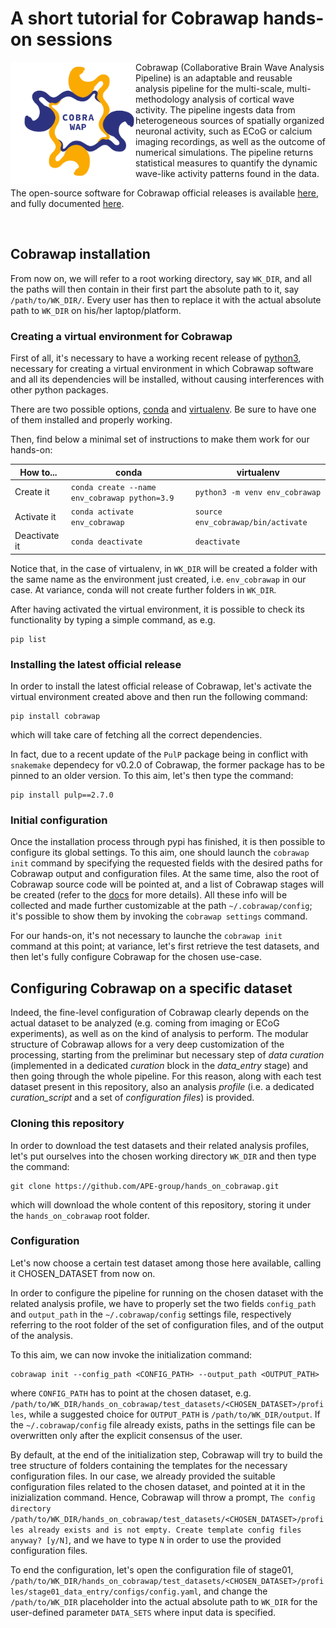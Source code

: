 # A short tutorial for Cobrawap hands-on sessions

<img src="https://github.com/APE-group/hands_on_cobrawap/blob/main/doc/images/cobrawap_logo.png" align="left" width="200px">

Cobrawap (Collaborative Brain Wave Analysis Pipeline) is an adaptable and reusable analysis pipeline for the multi-scale, multi-methodology analysis of cortical wave activity. The pipeline ingests data from heterogeneous sources of spatially organized neuronal activity, such as ECoG or calcium imaging recordings, as well as the outcome of numerical simulations. The pipeline returns statistical measures to quantify the dynamic wave-like activity patterns found in the data.

The open-source software for Cobrawap official releases is available [here](https://github.com/NeuralEnsemble/cobrawap), and fully documented [here](https://cobrawap.readthedocs.io).

<br/>

## Cobrawap installation

From now on, we will refer to a root working directory, say `WK_DIR`, and all the paths will then contain in their first part the absolute path to it, say `/path/to/WK_DIR/`. Every user has then to replace it with the actual absolute path to `WK_DIR` on his/her laptop/platform.

### Creating a virtual environment for Cobrawap

First of all, it's necessary to have a working recent release of [python3](https://www.python.org/download/releases/3.0/), necessary for creating a virtual environment in which Cobrawap software and all its dependencies will be installed, without causing interferences with other python packages.

There are two possible options, [conda](https://docs.conda.io/projects/conda/en/latest/user-guide/install/index.html) and [virtualenv](https://docs.python.org/3/library/venv.html). Be sure to have one of them installed and properly working.

Then, find below a minimal set of instructions to make them work for our hands-on:

| How to... | conda | virtualenv |
|----------|-------------|------|
| Create it |  ```conda create --name env_cobrawap python=3.9``` | ```python3 -m venv env_cobrawap``` |
| Activate it | ```conda activate env_cobrawap``` | ```source env_cobrawap/bin/activate``` |
| Deactivate it | ```conda deactivate``` | ```deactivate``` |

Notice that, in the case of virtualenv, in `WK_DIR` will be created a folder with the same name as the environment just created, i.e. `env_cobrawap` in our case. At variance, conda will not create further folders in `WK_DIR`.

After having activated the virtual environment, it is possible to check its functionality by typing a simple command, as e.g.
```
pip list
```

### Installing the latest official release

In order to install the latest official release of Cobrawap, let's activate the virtual environment created above and then run the following command:
```
pip install cobrawap
```
which will take care of fetching all the correct dependencies.

In fact, due to a recent update of the `PulP` package being in conflict with `snakemake` dependecy for v0.2.0 of Cobrawap, the former package has to be pinned to an older version. To this aim, let's then type the command:
```
pip install pulp==2.7.0
```

### Initial configuration

Once the installation process through pypi has finished, it is then possible to configure its global settings. To this aim, one should launch the `cobrawap init` command by specifying the requested fields with the desired paths for Cobrawap output and configuration files. At the same time, also the root of Cobrawap source code will be pointed at, and a list of Cobrawap stages will be created (refer to the [docs](https://cobrawap.readthedocs.io/en/latest/pipeline_stages.html) for more details). All these info will be collected and made further customizable at the path `~/.cobrawap/config`; it's possible to show them by invoking the `cobrawap settings` command.

For our hands-on, it's not necessary to launche the `cobrawap init` command at this point; at variance, let's first retrieve the test datasets, and then let's fully configure Cobrawap for the chosen use-case.

## Configuring Cobrawap on a specific dataset

Indeed, the fine-level configuration of Cobrawap clearly depends on the actual dataset to be analyzed (e.g. coming from imaging or ECoG experiments), as well as on the kind of analysis to perform. The modular structure of Cobrawap allows for a very deep customization of the processing, starting from the preliminar but necessary step of *data curation* (implemented in a dedicated *curation* block in the *data_entry* stage) and then going through the whole pipeline. For this reason, along with each test dataset present in this repository, also an analysis *profile* (i.e. a dedicated *curation_script* and a set of *configuration files*) is provided.

### Cloning this repository

In order to download the test datasets and their related analysis profiles, let's put ourselves into the chosen working directory `WK_DIR` and then type the command:
```
git clone https://github.com/APE-group/hands_on_cobrawap.git
```
which will download the whole content of this repository, storing it under the `hands_on_cobrawap` root folder.

### Configuration

Let's now choose a certain test dataset among those here available, calling it CHOSEN_DATASET from now on.

In order to configure the pipeline for running on the chosen dataset with the related analysis profile, we have to properly set the two fields `config_path` and `output_path` in the `~/.cobrawap/config` settings file, respectively referring to the root folder of the set of configuration files, and of the output of the analysis.

To this aim, we can now invoke the initialization command:
```
cobrawap init --config_path <CONFIG_PATH> --output_path <OUTPUT_PATH>
```

where `CONFIG_PATH` has to point at the chosen dataset, e.g. `/path/to/WK_DIR/hands_on_cobrawap/test_datasets/<CHOSEN_DATASET>/profiles`, while a suggested choice for `OUTPUT_PATH` is `/path/to/WK_DIR/output`. If the `~/.cobrawap/config` file already exists, paths in the settings file can be overwritten only after the explicit consensus of the user.

By default, at the end of the initialization step, Cobrawap will try to build the tree structure of folders containing the templates for the necessary configuration files. In our case, we already provided the suitable configuration files related to the chosen dataset, and pointed at it in the inizialization command. Hence, Cobrawap will throw a prompt, `The config directory /path/to/WK_DIR/hands_on_cobrawap/test_datasets/<CHOSEN_DATASET>/profiles already exists and is not empty. Create template config files anyway? [y/N]`, and we have to type `N` in order to use the provided configuration files.

To end the configuration, let's open the configuration file of stage01, `/path/to/WK_DIR/hands_on_cobrawap/test_datasets/<CHOSEN_DATASET>/profiles/stage01_data_entry/configs/config.yaml`, and change the `/path/to/WK_DIR` placeholder into the actual absolute path to `WK_DIR` for the user-defined parameter `DATA_SETS` where input data is specified.
